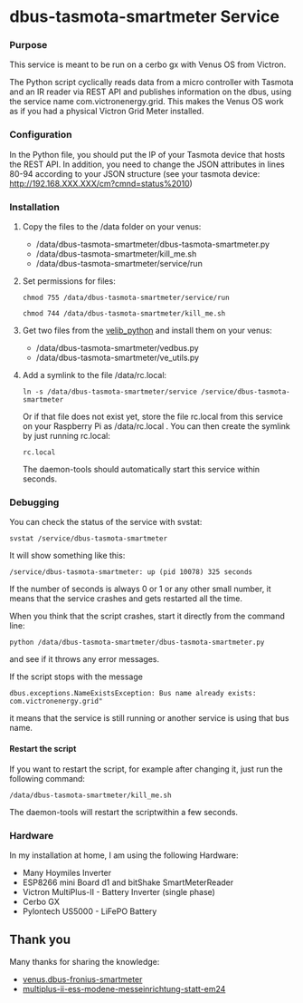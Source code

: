 # dbus-tasmota-smartmeter Service

### Purpose

This service is meant to be run on a cerbo gx with Venus OS from Victron.

The Python script cyclically reads data from a micro controller with Tasmota and an IR reader via REST API and publishes information on the dbus, using the service name com.victronenergy.grid. This makes the Venus OS work as if you had a physical Victron Grid Meter installed.

### Configuration

In the Python file, you should put the IP of your Tasmota device that hosts the REST API. In addition, you need to change the JSON attributes in lines 80-94 according to your JSON structure (see your tasmota device: http://192.168.XXX.XXX/cm?cmnd=status%2010)

### Installation

1. Copy the files to the /data folder on your venus:

   - /data/dbus-tasmota-smartmeter/dbus-tasmota-smartmeter.py
   - /data/dbus-tasmota-smartmeter/kill_me.sh
   - /data/dbus-tasmota-smartmeter/service/run

2. Set permissions for files:

   `chmod 755 /data/dbus-tasmota-smartmeter/service/run`

   `chmod 744 /data/dbus-tasmota-smartmeter/kill_me.sh`

3. Get two files from the [velib_python](https://github.com/victronenergy/velib_python) and install them on your venus:

   - /data/dbus-tasmota-smartmeter/vedbus.py
   - /data/dbus-tasmota-smartmeter/ve_utils.py

4. Add a symlink to the file /data/rc.local:

   `ln -s /data/dbus-tasmota-smartmeter/service /service/dbus-tasmota-smartmeter`

   Or if that file does not exist yet, store the file rc.local from this service on your Raspberry Pi as /data/rc.local .
   You can then create the symlink by just running rc.local:
  
   `rc.local`

   The daemon-tools should automatically start this service within seconds.

### Debugging

You can check the status of the service with svstat:

`svstat /service/dbus-tasmota-smartmeter`

It will show something like this:

`/service/dbus-tasmota-smartmeter: up (pid 10078) 325 seconds`

If the number of seconds is always 0 or 1 or any other small number, it means that the service crashes and gets restarted all the time.

When you think that the script crashes, start it directly from the command line:

`python /data/dbus-tasmota-smartmeter/dbus-tasmota-smartmeter.py`

and see if it throws any error messages.

If the script stops with the message

`dbus.exceptions.NameExistsException: Bus name already exists: com.victronenergy.grid"`

it means that the service is still running or another service is using that bus name.

#### Restart the script

If you want to restart the script, for example after changing it, just run the following command:

`/data/dbus-tasmota-smartmeter/kill_me.sh`

The daemon-tools will restart the scriptwithin a few seconds.

### Hardware

In my installation at home, I am using the following Hardware:

- Many Hoymiles Inverter
- ESP8266 mini Board d1 and bitShake SmartMeterReader
- Victron MultiPlus-II - Battery Inverter (single phase)
- Cerbo GX
- Pylontech US5000 - LiFePO Battery

## Thank you

Many thanks for sharing the knowledge:

* [venus.dbus-fronius-smartmeter](https://github.com/RalfZim/venus.dbus-fronius-smartmeter)
* [multiplus-ii-ess-modene-messeinrichtung-statt-em24](https://community.victronenergy.com/articles/170837/multiplus-ii-ess-modene-messeinrichtung-statt-em24.html)